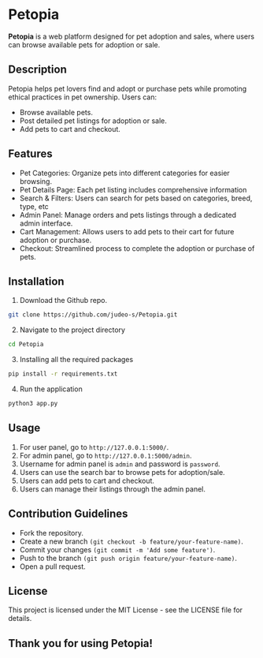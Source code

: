 # Petopia

**Petopia** is a web platform designed for pet adoption and sales, where users can browse available pets for adoption or sale.

## Description

Petopia helps pet lovers find and adopt or purchase pets while promoting ethical practices in pet ownership. Users can:

- Browse available pets.
- Post detailed pet listings for adoption or sale.
- Add pets to cart and checkout.

## Features

- Pet Categories: Organize pets into different categories for easier browsing.
- Pet Details Page: Each pet listing includes comprehensive information
- Search & Filters: Users can search for pets based on categories, breed, type, etc
- Admin Panel: Manage orders and pets listings through a dedicated admin interface.
- Cart Management: Allows users to add pets to their cart for future adoption or purchase.
- Checkout: Streamlined process to complete the adoption or purchase of pets.

## Installation

1. Download the Github repo.

```bash
git clone https://github.com/judeo-s/Petopia.git
```

2. Navigate to the project directory

```bash
cd Petopia
```

3. Installing all the required packages

```bash
pip install -r requirements.txt
```

4. Run the application

```bash
python3 app.py
```

## Usage

1. For user panel, go to `http://127.0.0.1:5000/`.
2. For admin panel, go to `http://127.0.0.1:5000/admin`.
3. Username for admin panel is `admin` and password is `password`.
4. Users can use the search bar to browse pets for adoption/sale.
5. Users can add pets to cart and checkout.
6. Users can manage their listings through the admin panel.

## Contribution Guidelines

- Fork the repository.
- Create a new branch `(git checkout -b feature/your-feature-name)`.
- Commit your changes `(git commit -m 'Add some feature')`.
- Push to the branch `(git push origin feature/your-feature-name)`.
- Open a pull request.

## License

This project is licensed under the MIT License - see the LICENSE file for details.

## Thank you for using Petopia!
